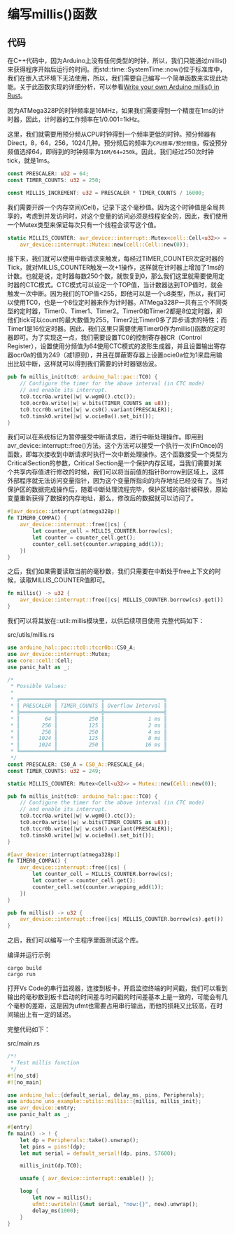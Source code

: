 # 编写millis()函数

## 代码
在C++代码中，因为Arduino上没有任何类型的时钟，所以，我们只能通过millis()来获得程序开始后运行的时间。而std::time::SystemTime::now()位于标准库中，我们在嵌入式环境下无法使用，所以，我们需要自己编写一个简单函数来实现此功能。关于此函数实现的详细分析，可以参看[Write your own Arduino millis() in Rust](https://blog.rahix.de/005-avr-hal-millis/)。

因为ATMega328P的时钟频率是16MHz，如果我们需要得到一个精度在1ms的计时器，因此，计时器的工作频率在1/0.001=1kHz。

这里，我们就需要用预分频从CPU时钟得到一个频率更低的时钟。预分频器有Direct，8，64，256，1024几种。预分频后的频率为`CPU频率/预分频值`，假设预分频值选择64，即得到的时钟频率为`16M/64=250k`。因此，我们经过250次时钟tick，就是1ms。
```rust
const PRESCALER: u32 = 64;
const TIMER_COUNTS: u32 = 250;

const MILLIS_INCREMENT: u32 = PRESCALER * TIMER_COUNTS / 16000;
```
我们需要开辟一个内存空间(Cell)，记录下这个毫秒值。因为这个时钟值是全局共享的，考虑到并发访问时，对这个变量的访问必须是线程安全的，因此，我们使用一个Mutex类型来保证每次只有一个线程会读写这个值。
```rust
static MILLIS_COUNTER: avr_device::interrupt::Mutex<cell::Cell<u32>> =
    avr_device::interrupt::Mutex::new(cell::Cell::new(0));
```
接下来，我们就可以使用中断请求来触发，每经过TIMER_COUNTER次定时器的Tick，就对MILLIS_COUNTER触发一次+1操作，这样就在计时器上增加了1ms的计数。也就是说，定时器每数250个数，就恢复到0，那么我们这里就需要使用定时器的CTC模式。CTC模式可以设定一个TOP值，当计数器达到TOP值时，就会触发一次中断。因为我们的TOP值<255，即他可以是一个u8类型，所以，我们可以使用TC0，也是一个8位定时器来作为计时器。ATMega328P一共有三个不同类型的定时器，Timer0、Timer1、Timer2。Timer0和Timer2都是8位定时器，即他们tick可以count的最大数值为255，Timer2比Timer0多了异步请求的特性；而Timer1是16位定时器。因此，我们这里只需要使用Timer0作为millis()函数的定时器即可。为了实现这一点，我们需要设置TC0的控制寄存器CR（Control Register），设置使用分频值为64使用CTC模式的波形生成器，并且设置输出寄存器ocr0a的值为249（减1原则），并且在屏蔽寄存器上设置ocie0a位为1来启用输出比较中断，这样就可以得到我们需要的计时器锯齿波。
```rust
pub fn millis_init(tc0: arduino_hal::pac::TC0) {
    // Configure the timer for the above interval (in CTC mode)
    // and enable its interrupt.
    tc0.tccr0a.write(|w| w.wgm0().ctc());
    tc0.ocr0a.write(|w| w.bits(TIMER_COUNTS as u8));
    tc0.tccr0b.write(|w| w.cs0().variant(PRESCALER));
    tc0.timsk0.write(|w| w.ocie0a().set_bit());
}
```
我们可以在系统标记为暂停接受中断请求后，进行中断处理操作。即用到avr_device::interrupt::free()方法。这个方法可以接受一个执行一次(FnOnce)的函数，即每次接收到中断请求时执行一次中断处理操作。这个函数接受一个类型为CriticalSection的参数，Critical Section是一个保护内存区域，当我们需要对某个共享内存值进行修改的时候，我们可以将当前值的指针Borrow到区域上，这样外部程序就无法访问变量指针，因为这个变量所指向的内存地址已经没有了。当对保护区的数据完成操作后，随着中断处理流程完毕，保护区域的指针被释放，原始变量重新获得了数据的内存地址，那么，修改后的数据就可以访问了。
```rust
#[avr_device::interrupt(atmega328p)]
fn TIMER0_COMPA() {
    avr_device::interrupt::free(|cs| {
        let counter_cell = MILLIS_COUNTER.borrow(cs);
        let counter = counter_cell.get();
        counter_cell.set(counter.wrapping_add(1));
    })
}
```
之后，我们如果需要读取当前的毫秒数，我们只需要在中断处于free上下文的时候，读取MILLIS_COUNTER值即可。
```rust
fn millis() -> u32 {
    avr_device::interrupt::free(|cs| MILLIS_COUNTER.borrow(cs).get())
}
```
我们可以将其放在::util::millis模块里，以供后续项目使用
完整代码如下：

src/utils/millis.rs
```rust
use arduino_hal::pac::tc0::tccr0b::CS0_A;
use avr_device::interrupt::Mutex;
use core::cell::Cell;
use panic_halt as _;

/*
 * Possible Values:
 *
 * ╔═══════════╦══════════════╦═══════════════════╗
 * ║ PRESCALER ║ TIMER_COUNTS ║ Overflow Interval ║
 * ╠═══════════╬══════════════╬═══════════════════╣
 * ║        64 ║          250 ║              1 ms ║
 * ║       256 ║          125 ║              2 ms ║
 * ║       256 ║          250 ║              4 ms ║
 * ║      1024 ║          125 ║              8 ms ║
 * ║      1024 ║          250 ║             16 ms ║
 * ╚═══════════╩══════════════╩═══════════════════╝
 */
const PRESCALER: CS0_A = CS0_A::PRESCALE_64;
const TIMER_COUNTS: u32 = 249;

static MILLIS_COUNTER: Mutex<Cell<u32>> = Mutex::new(Cell::new(0));

pub fn millis_init(tc0: arduino_hal::pac::TC0) {
    // Configure the timer for the above interval (in CTC mode)
    // and enable its interrupt.
    tc0.tccr0a.write(|w| w.wgm0().ctc());
    tc0.ocr0a.write(|w| w.bits(TIMER_COUNTS as u8));
    tc0.tccr0b.write(|w| w.cs0().variant(PRESCALER));
    tc0.timsk0.write(|w| w.ocie0a().set_bit());
}

#[avr_device::interrupt(atmega328p)]
fn TIMER0_COMPA() {
    avr_device::interrupt::free(|cs| {
        let counter_cell = MILLIS_COUNTER.borrow(cs);
        let counter = counter_cell.get();
        counter_cell.set(counter.wrapping_add(1));
    })
}

pub fn millis() -> u32 {
    avr_device::interrupt::free(|cs| MILLIS_COUNTER.borrow(cs).get())
}
```
之后，我们可以编写一个主程序里面测试这个库。

编译并运行示例
```shell
cargo build
cargo run
```
打开Vs Code的串行监视器，连接到板卡，开启监控终端的时间戳，我们可以看到输出的毫秒数到板卡启动的时间差与时间戳的时间差基本上是一致的，可能会有几个毫秒的差距，这是因为ufmt也需要占用串行输出，而他的损耗又比较高，在时间输出上有一定的延迟。

完整代码如下：

src/main.rs
```rust
/*!
 * Test millis function
 */
#![no_std]
#![no_main]

use arduino_hal::{default_serial, delay_ms, pins, Peripherals};
use arduino_uno_example::utils::millis::{millis, millis_init};
use avr_device::entry;
use panic_halt as _;

#[entry]
fn main() -> ! {
    let dp = Peripherals::take().unwrap();
    let pins = pins!(dp);
    let mut serial = default_serial!(dp, pins, 57600);

    millis_init(dp.TC0);

    unsafe { avr_device::interrupt::enable() };

    loop {
        let now = millis();
        ufmt::uwriteln!(&mut serial, "now:{}", now).unwrap();
        delay_ms(1000);
    }
}
```
